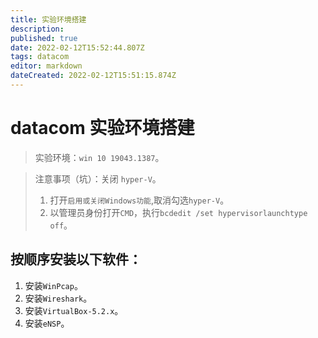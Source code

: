 ```yaml
---
title: 实验环境搭建
description: 
published: true
date: 2022-02-12T15:52:44.807Z
tags: datacom
editor: markdown
dateCreated: 2022-02-12T15:51:15.874Z
---
```


# datacom 实验环境搭建

> 实验环境：`win 10 19043.1387`。

> 注意事项（坑）：关闭 `hyper-V`。
> 1. 打开`启用或关闭Windows功能`,取消勾选`hyper-V`。
> 2. 以管理员身份打开`CMD`，执行`bcdedit /set hypervisorlaunchtype off`。

## 按顺序安装以下软件：
1. 安装`WinPcap`。
2. 安装`Wireshark`。
3. 安装`VirtualBox-5.2.x`。
4. 安装`eNSP`。